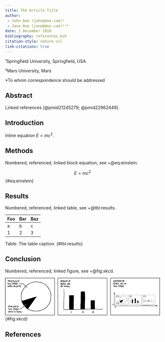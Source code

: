 ```yaml
---
title: The Article Title
author:
 - John Doe (john@doe.com)¹
 - Jane Doe (jane@doe.com)¹²*
date: 1 December 2018
bibliography: references.bib
citation-style: nature.csl
link-citations: true
---
```


¹Springfield University, Springfield, USA

²Mars University, Mars

\*To whom correspondence should be addressed



## Abstract

Linked references [@pmid21245279; @pmid22962449].


## Introduction

Inline equation $E=mc^2$.

## Methods

Numbered, referenced, linked block equation, see +@eq:einstein.

$$
E = mc^2
$$ {#eq:einstein}


## Results

Numbered, referenced, linked table, see +@tbl:results.

Foo | Bar | Baz
--- | --- | ---
a | b | c
1 | 2 | 3

Table: The table caption. {#tbl:results}


## Conclusion

Numbered, referenced, linked figure, see +@fig:xkcd.

![The figure caption.](figures/self_description.png){#fig:xkcd}

## References
